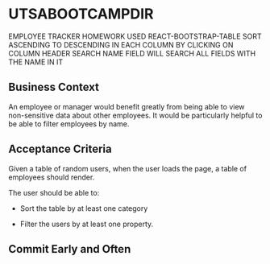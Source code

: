 # UTSABOOTCAMPDIR
EMPLOYEE TRACKER HOMEWORK
USED REACT-BOOTSTRAP-TABLE
SORT ASCENDING TO DESCENDING IN EACH COLUMN BY CLICKING ON COLUMN HEADER
SEARCH NAME FIELD WILL SEARCH ALL FIELDS WITH THE NAME IN IT

## Business Context

An employee or manager would benefit greatly from being able to view non-sensitive data about other employees. It would be particularly helpful to be able to filter employees by name.

## Acceptance Criteria

Given a table of random users, when the user loads the page, a table of employees should render. 

The user should be able to:

  * Sort the table by at least one category

  * Filter the users by at least one property.

## Commit Early and Often